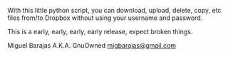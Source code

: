With this little python script, you can download, upload, delete, copy, etc files from/to Dropbox
without using your username and password.

This is a early, early, early, early release, expect broken things.


Miguel Barajas A.K.A. GnuOwned <migbarajas@gmail.com>

